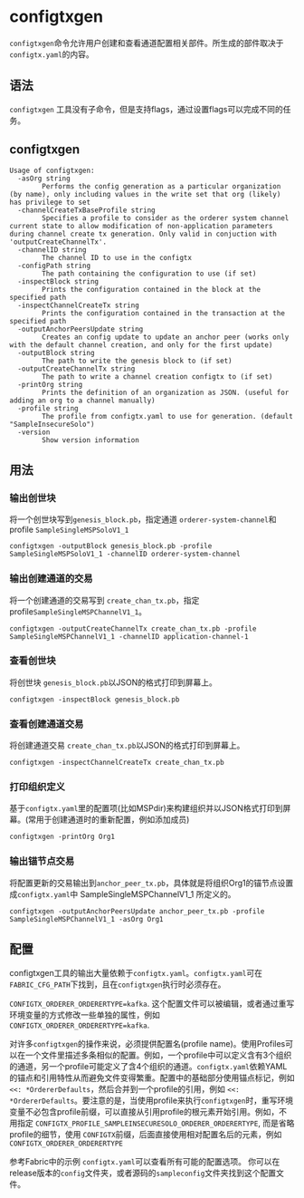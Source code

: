 # configtxgen

`configtxgen`命令允许用户创建和查看通道配置相关部件。所生成的部件取决于`configtx.yaml`的内容。

## 语法

`configtxgen` 工具没有子命令，但是支持flags，通过设置flags可以完成不同的任务。

## configtxgen
```
Usage of configtxgen:
  -asOrg string
    	Performs the config generation as a particular organization (by name), only including values in the write set that org (likely) has privilege to set
  -channelCreateTxBaseProfile string
    	Specifies a profile to consider as the orderer system channel current state to allow modification of non-application parameters during channel create tx generation. Only valid in conjuction with 'outputCreateChannelTx'.
  -channelID string
    	The channel ID to use in the configtx
  -configPath string
    	The path containing the configuration to use (if set)
  -inspectBlock string
    	Prints the configuration contained in the block at the specified path
  -inspectChannelCreateTx string
    	Prints the configuration contained in the transaction at the specified path
  -outputAnchorPeersUpdate string
    	Creates an config update to update an anchor peer (works only with the default channel creation, and only for the first update)
  -outputBlock string
    	The path to write the genesis block to (if set)
  -outputCreateChannelTx string
    	The path to write a channel creation configtx to (if set)
  -printOrg string
    	Prints the definition of an organization as JSON. (useful for adding an org to a channel manually)
  -profile string
    	The profile from configtx.yaml to use for generation. (default "SampleInsecureSolo")
  -version
    	Show version information
```

## 用法

### 输出创世块

将一个创世块写到`genesis_block.pb`，指定通道 `orderer-system-channel`和profile `SampleSingleMSPSoloV1_1`

```
configtxgen -outputBlock genesis_block.pb -profile SampleSingleMSPSoloV1_1 -channelID orderer-system-channel
```

### 输出创建通道的交易

将一个创建通道的交易写到 `create_chan_tx.pb`，指定profile`SampleSingleMSPChannelV1_1`。

```
configtxgen -outputCreateChannelTx create_chan_tx.pb -profile SampleSingleMSPChannelV1_1 -channelID application-channel-1
```

### 查看创世块

将创世块 `genesis_block.pb`以JSON的格式打印到屏幕上。

```
configtxgen -inspectBlock genesis_block.pb
```

### 查看创建通道交易

将创建通道交易 `create_chan_tx.pb`以JSON的格式打印到屏幕上。

```
configtxgen -inspectChannelCreateTx create_chan_tx.pb
```

### 打印组织定义

基于`configtx.yaml`里的配置项(比如MSPdir)来构建组织并以JSON格式打印到屏幕。(常用于创建通道时的重新配置，例如添加成员)

```
configtxgen -printOrg Org1
```

### 输出锚节点交易

将配置更新的交易输出到`anchor_peer_tx.pb`，具体就是将组织Org1的锚节点设置成`configtx.yaml`中 SampleSingleMSPChannelV1_1 所定义的。

```
configtxgen -outputAnchorPeersUpdate anchor_peer_tx.pb -profile SampleSingleMSPChannelV1_1 -asOrg Org1
```

## 配置

configtxgen工具的输出大量依赖于`configtx.yaml`。`configtx.yaml`可在`FABRIC_CFG_PATH`下找到，且在`configtxgen`执行时必须存在。

`CONFIGTX_ORDERER_ORDERERTYPE=kafka`.
这个配置文件可以被编辑，或者通过重写环境变量的方式修改一些单独的属性，例如`CONFIGTX_ORDERER_ORDERERTYPE=kafka`.

对许多`configtxgen`的操作来说，必须提供配置名(profile name)。使用Profiles可以在一个文件里描述多条相似的配置。例如，一个profile中可以定义含有3个组织的通道，另一个profile可能定义了含4个组织的通道。`configtx.yaml`依赖YAML的锚点和引用特性从而避免文件变得繁重。配置中的基础部分使用锚点标记，例如`<<: *OrdererDefaults`，然后合并到一个profile的引用，例如 `<<: *OrdererDefaults`。要注意的是，当使用profile来执行`configtxgen`时，重写环境变量不必包含profile前缀，可以直接从引用profile的根元素开始引用。例如，不用指定
`CONFIGTX_PROFILE_SAMPLEINSECURESOLO_ORDERER_ORDERERTYPE`,
而是省略profile的细节，使用 `CONFIGTX`前缀，后面直接使用相对配置名后的元素，例如
`CONFIGTX_ORDERER_ORDERERTYPE`

参考Fabric中的示例 `configtx.yaml`可以查看所有可能的配置选项。
你可以在release版本的`config`文件夹，或者源码的`sampleconfig`文件夹找到这个配置文件。

